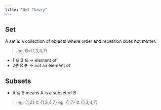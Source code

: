 ```yaml
---
title: "Set Theory"
---
```

## Set
 A set is a collection of objects where order and repetition does not matter.

> eg. B={1,3,4,7}

- 1 $\in$ B
$\in$ -> element of
- 2$\notin$ B
$\notin$ -> not an element of


## Subsets
- A $\subseteq$ B means A is a subset of B
> eg. {1,3} $\subseteq$ {1,3,4,7}
> eg. {1,7} $\nsubseteq$ {1,3,4,7}